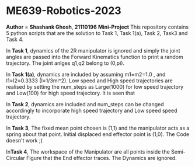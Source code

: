 # ME639-Robotics-2023




**Author** = **Shashank Ghosh**, **21110196**
**Mini-Project**
This repository contains 5 python scripts that are the solution to Task 1, Task 1(a), Task 2, Task3 and Task 4.

In **Task 1**, dynamics of the 2R manipulator is ignored and simply the joint angles are passed into the Forward Kinematics function to print a random trajectory. The joint anlges q1,q2 belong to (0,pi).

In **Task 1(a)**, dynamics are included by assuming m1=m2=1.0 , and I1=I2=0.3333 (I=1/3ml^2). Low speed and High speed trajectories are realised by setting the num_steps as Large(1000) for low speed trajectory and Low(100) for high speed trajectory. It is seen that 

In **Task 2**, dynamics are included and num_steps can be changed accordingly to incorporate high speed trajectory and Low speed speed trajectory.

In **Task 3**, The fixed mean point chosen is (1,1) and the manipulator acts as a spring about that point. Initial displaced end effector point is (1,0). The Code doesn't work ;(

In**Task 4**, The workspace of the Manipulator are all points inside the Semi-Circular Figure that the End effector traces. The Dynamics are ignored.
